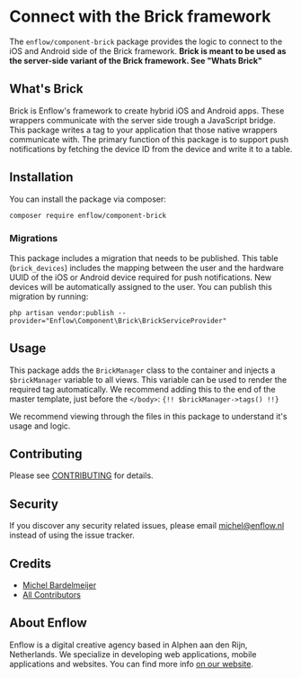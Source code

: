 # Connect with the Brick framework

The `enflow/component-brick` package provides the logic to connect to the iOS and Android side of the Brick framework. **Brick is meant to be used as the server-side variant of the Brick framework. See "Whats Brick"**

## What's Brick
Brick is Enflow's framework to create hybrid iOS and Android apps. These wrappers communicate with the server side trough a JavaScript bridge. This package writes a tag to your application that those native wrappers communicate with. The primary function of this package is to support push notifications by fetching the device ID from the device and write it to a table.

## Installation
You can install the package via composer:

``` bash
composer require enflow/component-brick
```

### Migrations
This package includes a migration that needs to be published. This table (`brick_devices`) includes the mapping between the user and the hardware UUID of the iOS or Android device required for push notifications. New devices will be automatically assigned to the user. You can publish this migration by running:

`php artisan vendor:publish --provider="Enflow\Component\Brick\BrickServiceProvider"`

## Usage
This package adds the `BrickManager` class to the container and injects a `$brickManager` variable to all views. This variable can be used to render the required tag automatically. We recommend adding this to the end of the master template, just before the `</body>`:
`{!! $brickManager->tags() !!}`

We recommend viewing through the files in this package to understand it's usage and logic.

## Contributing
Please see [CONTRIBUTING](CONTRIBUTING.md) for details.

## Security
If you discover any security related issues, please email michel@enflow.nl instead of using the issue tracker.

## Credits
- [Michel Bardelmeijer](https://github.com/mbardelmeijer)
- [All Contributors](../../contributors)

## About Enflow
Enflow is a digital creative agency based in Alphen aan den Rijn, Netherlands. We specialize in developing web applications, mobile applications and websites. You can find more info [on our website](https://enflow.nl/en).

